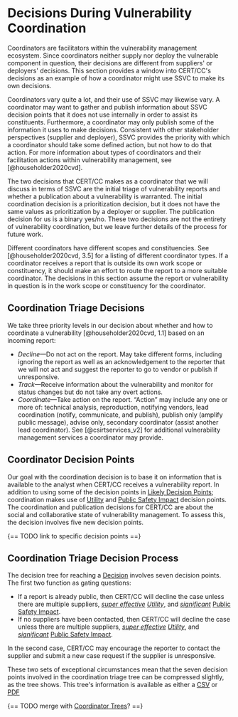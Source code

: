 
# Decisions During Vulnerability Coordination

Coordinators are facilitators within the vulnerability management ecosystem.
Since coordinators neither supply nor deploy the vulnerable component in question, their decisions are different from suppliers' or deployers' decisions.
This section provides a window into CERT/CC's decisions as an example of how a coordinator might use SSVC to make its own decisions.

Coordinators vary quite a lot, and their use of SSVC may likewise vary.
A coordinator may want to gather and publish information about SSVC decision points that it does not use internally in order to assist its constituents.
Furthermore, a coordinator may only publish some of the information it uses to make decisions.
Consistent with other stakeholder perspectives (supplier and deployer), SSVC provides the priority with which a coordinator should take some defined action, but not how to do that action.
For more information about types of coordinators and their facilitation actions within vulnerability management, see [@householder2020cvd].

The two decisions that CERT/CC makes as a coordinator that we will discuss in terms of SSVC are the initial triage of vulnerability reports and whether a publication about a vulnerability is warranted.
The initial coordination decision is a prioritization decision, but it does not have the same values as prioritization by a deployer or supplier.
The publication decision for us is a binary yes/no.
These two decisions are not the entirety of vulnerability coordination, but we leave further details of the process for future work.

Different coordinators have different scopes and constituencies.
See [@householder2020cvd, 3.5] for a listing of different coordinator types.
If a coordinator receives a report that is outside its own work scope or constituency, it should make an effort to route the report to a more suitable coordinator.
The decisions in this section assume the report or vulnerability in question is in the work scope or constituency for the coordinator.



## Coordination Triage Decisions

We take three priority levels in our decision about whether and how to coordinate a vulnerability [@householder2020cvd, 1.1] based on an incoming report:

 - *Decline*—Do not act on the report. May take different forms, including ignoring the report as well as an acknowledgement to the reporter that we will not act and suggest the reporter to go to vendor or publish if unresponsive.
 - *Track*—Receive information about the vulnerability and monitor for status changes but do not take any overt actions.
 - *Coordinate*—Take action on the report. “Action” may include any one or more of: technical analysis, reproduction, notifying vendors, lead coordination (notify, communicate, and publish), publish only (amplify public message), advise only, secondary coordinator (assist another lead coordinator). See [@csirtservices_v2] for additional vulnerability management services a coordinator may provide.


## Coordinator Decision Points

Our goal with the coordination decision is to base it on information that is available to the analyst when CERT/CC receives a vulnerability report.
In addition to using some of the decision points in [Likely Decision Points](#likely-decision-points-and-relevant-data); coordination makes use of [Utility](#utility) and [Public Safety Impact](#public-safety-impact) decision points.
The coordination and publication decisions for CERT/CC are about the social and collaborative state of vulnerability management.
To assess this, the decision involves five new decision points.

{== TODO link to specific decision points ==}

## Coordination Triage Decision Process

The decision tree for reaching a [Decision](#coordination-triage-decisions) involves seven decision points.
The first two function as gating questions:
 - If a report is already public, then CERT/CC will decline the case unless there are multiple suppliers, [*super effective*](#utility) [*Utility*](#utility), and [*significant*](#public-safety-impact) [Public Safety Impact](#public-safety-impact).
 - If no suppliers have been contacted, then CERT/CC will decline the case unless there are multiple suppliers, [*super effective*](#utility) [*Utility*](#utility), and [*significant*](#public-safety-impact) [Public Safety Impact](#public-safety-impact).

In the second case, CERT/CC may encourage the reporter to contact the supplier and submit a new case request if the supplier is unresponsive.

These two sets of exceptional circumstances mean that the seven decision points involved in the coordination triage tree can be compressed slightly, as the tree shows.
This tree's information is available as either a [CSV](https://github.com/CERTCC/SSVC/blob/main/data/ssvc_2_coord-triage.csv) or [PDF](https://github.com/CERTCC/SSVC/blob/main/doc/graphics/ssvc_2_coord-triage.pdf)

{== TODO merge with [Coordinator Trees](coordinator_trees.md)? ==}